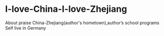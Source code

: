 # I-love-China-I-love-Zhejiang
About praise China-Zhejiang(author's hometown),author’s school programs
Self live in Germany
